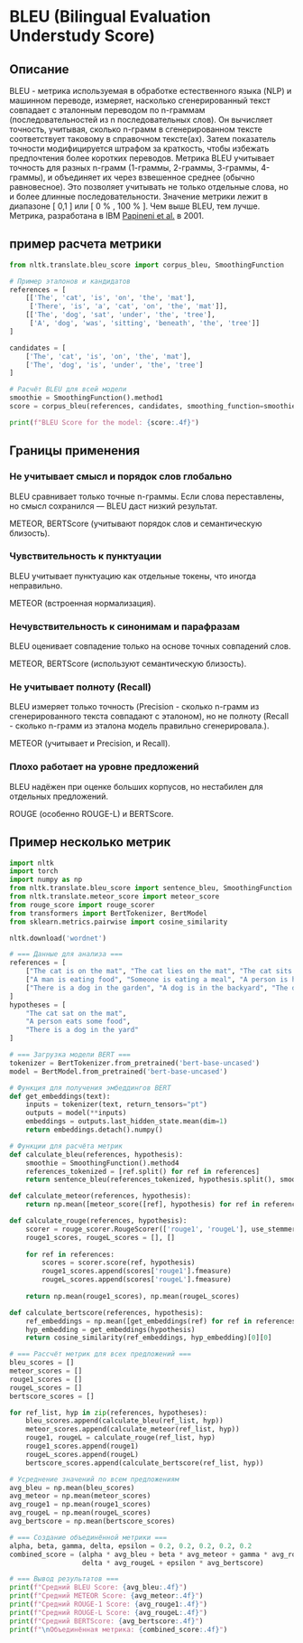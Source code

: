 # BLEU (Bilingual Evaluation Understudy Score)

## Описание

BLEU - метрика используемая в обработке естественного языка (NLP) и машинном переводе, 
измеряет, насколько сгенерированный текст совпадает с эталонным переводом 
по n-граммам (последовательностей из n последовательных слов).
Он вычисляет точность, учитывая, сколько n-грамм в сгенерированном тексте соответствует таковому в справочном тексте(ах). 
Затем показатель точности модифицируется штрафом за краткость, чтобы избежать предпочтения более коротких переводов.
Метрика BLEU учитывает точность для разных n-грамм (1-граммы, 2-граммы, 3-граммы, 4-граммы), 
и объединяет их через взвешенное среднее (обычно равновесное). 
Это позволяет учитывать не только отдельные слова, но и более длинные последовательности.
Значение метрики лежит в диапазоне [ 0,1 ] или [ 0 % , 100 % ]. Чем выше BLEU, тем лучше.
Метрика, разработана в IBM [Papineni et al.](https://aclanthology.org/P02-1040.pdf) в 2001.

## пример расчета метрики

```Python
from nltk.translate.bleu_score import corpus_bleu, SmoothingFunction

# Пример эталонов и кандидатов
references = [
    [['The', 'cat', 'is', 'on', 'the', 'mat'],
     ['There', 'is', 'a', 'cat', 'on', 'the', 'mat']],
    [['The', 'dog', 'sat', 'under', 'the', 'tree'],
     ['A', 'dog', 'was', 'sitting', 'beneath', 'the', 'tree']]
]

candidates = [
    ['The', 'cat', 'is', 'on', 'the', 'mat'],
    ['The', 'dog', 'is', 'under', 'the', 'tree']
]

# Расчёт BLEU для всей модели
smoothie = SmoothingFunction().method1
score = corpus_bleu(references, candidates, smoothing_function=smoothie)

print(f"BLEU Score for the model: {score:.4f}")

```

## Границы применения

### Не учитывает смысл и порядок слов глобально

BLEU сравнивает только точные n-граммы. Если слова переставлены, но смысл сохранился — BLEU даст низкий результат.

METEOR, BERTScore (учитывают порядок слов и семантическую близость).

###  Чувствительность к пунктуации

BLEU учитывает пунктуацию как отдельные токены, что иногда неправильно.

METEOR (встроенная нормализация).

### Нечувствительность к синонимам и парафразам

BLEU оценивает совпадение только на основе точных совпадений слов.

METEOR, BERTScore (используют семантическую близость).

### Не учитывает полноту (Recall)

BLEU измеряет только точность (Precision - сколько n-грамм из сгенерированного текста совпадают с эталоном), 
но не полноту (Recall - сколько n-грамм из эталона модель правильно сгенерировала.).

METEOR (учитывает и Precision, и Recall).

### Плохо работает на уровне предложений

BLEU надёжен при оценке больших корпусов, но нестабилен для отдельных предложений.

ROUGE (особенно ROUGE-L) и BERTScore.

## Пример несколько метрик

```Python
import nltk
import torch
import numpy as np
from nltk.translate.bleu_score import sentence_bleu, SmoothingFunction
from nltk.translate.meteor_score import meteor_score
from rouge_score import rouge_scorer
from transformers import BertTokenizer, BertModel
from sklearn.metrics.pairwise import cosine_similarity

nltk.download('wordnet')

# === Данные для анализа ===
references = [
    ["The cat is on the mat", "The cat lies on the mat", "The cat sits on the mat"],
    ["A man is eating food", "Someone is eating a meal", "A person is having lunch"],
    ["There is a dog in the garden", "A dog is in the backyard", "The dog is in the yard"]
]
hypotheses = [
    "The cat sat on the mat",
    "A person eats some food",
    "There is a dog in the yard"
]

# === Загрузка модели BERT ===
tokenizer = BertTokenizer.from_pretrained('bert-base-uncased')
model = BertModel.from_pretrained('bert-base-uncased')

# Функция для получения эмбеддингов BERT
def get_embeddings(text):
    inputs = tokenizer(text, return_tensors="pt")
    outputs = model(**inputs)
    embeddings = outputs.last_hidden_state.mean(dim=1)
    return embeddings.detach().numpy()

# Функции для расчёта метрик
def calculate_bleu(references, hypothesis):
    smoothie = SmoothingFunction().method4
    references_tokenized = [ref.split() for ref in references]
    return sentence_bleu(references_tokenized, hypothesis.split(), smoothing_function=smoothie)

def calculate_meteor(references, hypothesis):
    return np.mean([meteor_score([ref], hypothesis) for ref in references])

def calculate_rouge(references, hypothesis):
    scorer = rouge_scorer.RougeScorer(['rouge1', 'rougeL'], use_stemmer=True)
    rouge1_scores, rougeL_scores = [], []
    
    for ref in references:
        scores = scorer.score(ref, hypothesis)
        rouge1_scores.append(scores['rouge1'].fmeasure)
        rougeL_scores.append(scores['rougeL'].fmeasure)
        
    return np.mean(rouge1_scores), np.mean(rougeL_scores)

def calculate_bertscore(references, hypothesis):
    ref_embeddings = np.mean([get_embeddings(ref) for ref in references], axis=0)
    hyp_embedding = get_embeddings(hypothesis)
    return cosine_similarity(ref_embeddings, hyp_embedding)[0][0]

# === Рассчёт метрик для всех предложений ===
bleu_scores = []
meteor_scores = []
rouge1_scores = []
rougeL_scores = []
bertscore_scores = []

for ref_list, hyp in zip(references, hypotheses):
    bleu_scores.append(calculate_bleu(ref_list, hyp))
    meteor_scores.append(calculate_meteor(ref_list, hyp))
    rouge1, rougeL = calculate_rouge(ref_list, hyp)
    rouge1_scores.append(rouge1)
    rougeL_scores.append(rougeL)
    bertscore_scores.append(calculate_bertscore(ref_list, hyp))

# Усреднение значений по всем предложениям
avg_bleu = np.mean(bleu_scores)
avg_meteor = np.mean(meteor_scores)
avg_rouge1 = np.mean(rouge1_scores)
avg_rougeL = np.mean(rougeL_scores)
avg_bertscore = np.mean(bertscore_scores)

# === Создание объединённой метрики ===
alpha, beta, gamma, delta, epsilon = 0.2, 0.2, 0.2, 0.2, 0.2
combined_score = (alpha * avg_bleu + beta * avg_meteor + gamma * avg_rouge1 + 
                  delta * avg_rougeL + epsilon * avg_bertscore)

# === Вывод результатов ===
print(f"Средний BLEU Score: {avg_bleu:.4f}")
print(f"Средний METEOR Score: {avg_meteor:.4f}")
print(f"Средний ROUGE-1 Score: {avg_rouge1:.4f}")
print(f"Средний ROUGE-L Score: {avg_rougeL:.4f}")
print(f"Средний BERTScore: {avg_bertscore:.4f}")
print(f"\nОбъединённая метрика: {combined_score:.4f}")

```